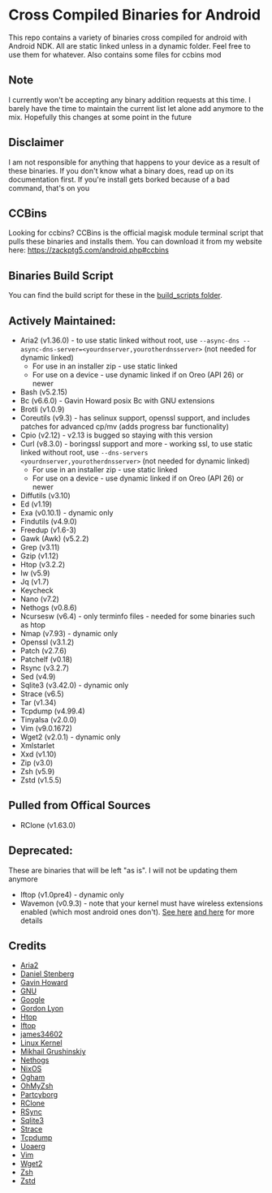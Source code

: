 # Cross Compiled Binaries for Android
This repo contains a variety of binaries cross compiled for android with Android NDK. All are static linked unless in a dynamic folder. Feel free to use them for whatever. Also contains some files for ccbins mod

## Note
I currently won't be accepting any binary addition requests at this time. I barely have the time to maintain the current list let alone add anymore to the mix. Hopefully this changes at some point in the future

## Disclaimer
I am not responsible for anything that happens to your device as a result of these binaries. If you don't know what a binary does, read up on its documentation first. If you're install gets borked because of a bad command, that's on you

## CCBins
Looking for ccbins? CCBins is the official magisk module terminal script that pulls these binaries and installs them. You can download it from my website here: https://zackptg5.com/android.php#ccbins

## Binaries Build Script
You can find the build script for these in the [build_scripts folder](build_script).

## Actively Maintained:
* Aria2 (v1.36.0) - to use static linked without root, use `--async-dns --async-dns-server=<yourdnserver,yourotherdnsserver>` (not needed for dynamic linked)
  * For use in an installer zip - use static linked
  * For use on a device - use dynamic linked if on Oreo (API 26) or newer
* Bash (v5.2.15)
* Bc (v6.6.0) - Gavin Howard posix Bc with GNU extensions
* Brotli (v1.0.9)
* Coreutils (v9.3) - has selinux support, openssl support, and includes patches for advanced cp/mv (adds progress bar functionality)
* Cpio (v2.12) - v2.13 is bugged so staying with this version
* Curl (v8.3.0) - boringssl support and more - working ssl, to use static linked without root, use `--dns-servers <yourdnserver,yourotherdnsserver>` (not needed for dynamic linked)
  * For use in an installer zip - use static linked
  * For use on a device - use dynamic linked if on Oreo (API 26) or newer
* Diffutils (v3.10)
* Ed (v1.19)
* Exa (v0.10.1) - dynamic only
* Findutils (v4.9.0)
* Freedup (v1.6-3)
* Gawk (Awk) (v5.2.2)
* Grep (v3.11)
* Gzip (v1.12)
* Htop (v3.2.2)
* Iw (v5.9)
* Jq (v1.7)
* Keycheck
* Nano (v7.2)
* Nethogs (v0.8.6)
* Ncursesw (v6.4) - only terminfo files - needed for some binaries such as htop
* Nmap (v7.93) - dynamic only
* Openssl (v3.1.2)
* Patch (v2.7.6)
* Patchelf (v0.18)
* Rsync (v3.2.7)
* Sed (v4.9)
* Sqlite3 (v3.42.0) - dynamic only
* Strace (v6.5)
* Tar (v1.34)
* Tcpdump (v4.99.4)
* Tinyalsa (v2.0.0)
* Vim (v9.0.1672)
* Wget2 (v2.0.1) - dynamic only
* Xmlstarlet
* Xxd (v1.10)
* Zip (v3.0)
* Zsh (v5.9)
* Zstd (v1.5.5)

## Pulled from Offical Sources
* RClone (v1.63.0)

## Deprecated:
These are binaries that will be left "as is". I will not be updating them anymore
* Iftop (v1.0pre4) - dynamic only
* Wavemon (v0.9.3) - note that your kernel must have wireless extensions enabled (which most android ones don't). [See here](https://github.com/uoaerg/wavemon#dependencies) [and here](https://github.com/uoaerg/wavemon/blob/master/wavemon.1#L129) for more details

## Credits
* [Aria2](https://github.com/aria2/aria2)
* [Daniel Stenberg](https://curl.haxx.se)
* [Gavin Howard](https://github.com/gavinhoward/bc)
* [GNU](https://www.gnu.org/software)
* [Google](https://github.com/google/brotli)
* [Gordon Lyon](https://nmap.org)
* [Htop](https://github.com/hishamhm/htop)
* [Iftop](https://ex-parrot.com/psdw/iftop)
* [james34602](https://github.com/james34602)
* [Linux Kernel](https://www.kernel.org)
* [Mikhail Grushinskiy](http://xmlstar.sourceforge.net)
* [Nethogs](https://github.com/raboof/nethogs)
* [NixOS](https://nixos.org/patchelf.html)
* [Ogham](https://github.com/ogham/exa)
* [OhMyZsh](https://ohmyz.sh)
* [Partcyborg](https://github.com/Magisk-Modules-Repo/zsh_arm64)
* [RClone](https://rclone.org)
* [RSync](https://rsync.samba.org)
* [Sqlite3](https://sqlite.org/index.html)
* [Strace](https://github.com/strace/strace)
* [Tcpdump](https://www.tcpdump.org)
* [Uoaerg](https://github.com/uoaerg/wavemon)
* [Vim](https://github.com/vim/vim)
* [Wget2](https://gitlab.com/gnuwget/wget2)
* [Zsh](https://www.zsh.org)
* [Zstd](https://github.com/facebook/zstd)

